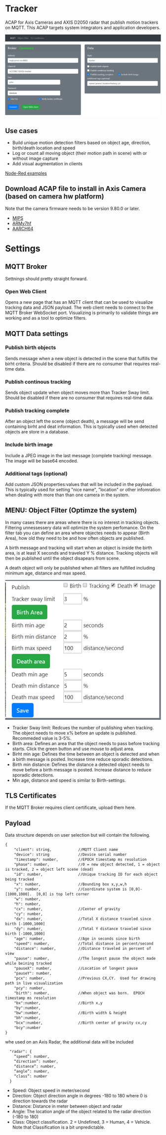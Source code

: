 # Tracker
ACAP for Axis Cameras and AXIS D2050 radar that publish motion trackers on MQTT. This ACAP targets system integrators and application developers.

![home](pictures/tracker_home.png)

## Use cases
- Build unique motion detection filters based on object age, direction, birth/death location and speed
- Log or count all moving object (their motion path in scene) with or without image capture
- Add visual augmentation in clients

[Node-Red examples](https://github.com/pandosme/acaps/tree/master/tracker/examples)

## Download ACAP file to install in Axis Camera (based on camera hw platform)
Note that the camera firmware needs to be version 9.80.0 or later.
- [MIPS](https://github.com/pandosme/acaps/raw/master/tracker/files/Tracker_2_6_2_mips.eap)
- [ARMv7hf](https://github.com/pandosme/acaps/raw/master/tracker/files/Tracker_2_6_2_armv7hf.eap)
- [AARCH64](https://github.com/pandosme/acaps/raw/master/tracker/files/Tracker_2_6_2_aarch64.eap)


# Settings

## MQTT Broker
Settnings should pretty straight forward.

### Open Web Client
Opens a new page that has an MQTT client that can be used to visualize tracking data and JSON payload.  The web client needs to connect to the MQTT Broker WebSocket port.  Visualizing is primarily to validate things are working and as a tool to optimize filters.

## MQTT Data settings
### Publish birth objects
 Sends message when a new object is detected in the scene that fulfills the birht criteria.  Should be disabled if there are no consumer that requires real-time data.

### Publish continous tracking
Sends object update when object moves more than Tracker Sway limit.  Should be disabled if there are no consumer that requires real-time data.

### Publish tracking complete
After an object left the scene (object death), a message will be send containing birht and deat information.  This is typically used when detected objects are store in a database.  

### Include birth image
Include a JPEG image in the last message (complete tracking) message.  The image will be base64 encoded.

### Additional tags (optional)
Add custom JSON properties:values that will be included in the payload.  This is typically used for setting "nice name", "location" or other infomration when dealing with more than than one camera in the system.

## MENU: Object Filter (Optimze the system)
In many cases there are areas where there is no interest in tracking objects. Filtering unnessessery data will optimize the system perfomance.  On the filter tab you can define an area where objectes needs to appear (Birth Area), how old they need to be and how often objects are published. 

A birth message and tracking will start when an object is inside the birth area, is at least X seconds and traveled Y % distance.  Tracking objects will then be published until the object disapears from scene.

A death object will only be published when all filters are fulfilled including minimum age, distance and max speed. 

![filter](pictures/filter.png)

* Tracker Sway limit:  Redcues the number of publishing when tracking. The object needs to move x% before an update is published.   Recommeded value is 3-5%.
* Birth area:  Defines an  area that the object needs to pass before tracking starts.  Click the green button and use mouse to adjust area.
* Birht min age:  Defines the time between an object is detected and when a birth message is posted.  Increase time reduce sporadic detections.
* Birth min distance:  Defines the distance a detected object needs to move before a birth message is posted.  Increase distance to reduce sporadic detections.
* Min age, distance and speed is similar to Birth-settings.

## TLS Certificates
If the MQTT Broker requires client certificate, upload them here.

## Payload
Data structure depends on user selection but will contain the following.
```
{
    "client": string,            //MQTT Client name
    "device": string             //Device serial number
    "timestamp": number,         //EPOCH timestamp ms resolution
    "phase": number,             //0 = new object detected, 1 = object is tracked, 2 = object left scene (dead)
    "id": number,                //Unique tracking ID for each object being tracked
    "x": number,                 //Bounding box x,y,w,h
    "y": number,                 //Coordinate system is [0,0]-[1000,1000].  [0,0] is top left corner
    "w": number,
    "h": number,
    "cx": number,                //Center of gravity 
    "cy": number,         
    "dx": number,                //Total X distance traveled since birth [-1000,1000]
    "dy": number,                //Total Y distance traveled since birth [-1000,1000]
    "age": number,               //Age in seconds since birth
    "speed": number,             //Total distance in percent/second
    "distance": number,          //Distance traveled in percent of view 
    "pause": number,             //The longest pause the object made while beining tracked
    "pauseX": number,            //Location of longest pause
    "pauseY": number,
    "pcx": number,               //Previous CX,CY.  Used for drawing path in live visualization
    "pcy": number,
    "birth": number,             //When object was born.  EPOCH timestamp ms resolution
    "bx":number,                 //Birth x,y
    "by":number,                 
    "bw":number,                 //Birth width & height
    "bh":number,
    "bcx":number,                //Birth center of gravity cx,cy
    "bcy":number
}
```

whe used on an Axis Radar, the additional data will be included
```
  "radar": {
    “speed”: number,
    “direction”: number,
    “distance”: number,
    “angle”: number,
    “class”: number
  }
```
- Speed: Object speed in meter/second
- Direction:  Object direction angle in degrees -180 to 180 where 0 is direction towards the radar
- Distance:  Distance in meter between object and radar
- Angle: The location angle of the object related to the radar direction (-180 to 180)
- Class:  Object classification. 2 = Undefined, 3 = Human, 4 = Vehicle.  Note that Classification is a bit unpredictable.

